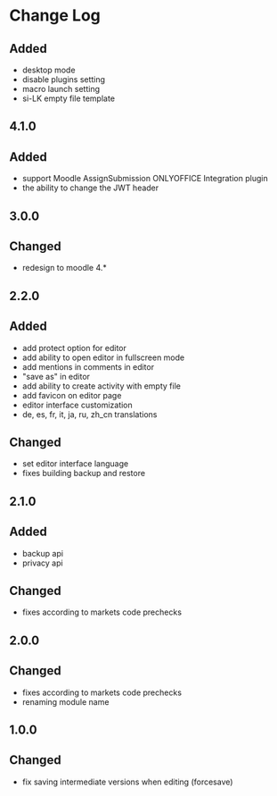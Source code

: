 # Change Log

##
## Added
- desktop mode
- disable plugins setting
- macro launch setting
- si-LK empty file template

## 4.1.0
## Added
- support Moodle AssignSubmission ONLYOFFICE Integration plugin
- the ability to change the JWT header

## 3.0.0
## Changed
- redesign to moodle 4.*

## 2.2.0
## Added
- add protect option for editor
- add ability to open editor in fullscreen mode
- add mentions in comments in editor
- "save as" in editor
- add ability to create activity with empty file
- add favicon on editor page
- editor interface customization
- de, es, fr, it, ja, ru, zh_cn translations

## Changed
- set editor interface language
- fixes building backup and restore

## 2.1.0
## Added
- backup api
- privacy api

## Changed
- fixes according to markets code prechecks

## 2.0.0
## Changed
- fixes according to markets code prechecks
- renaming module name

## 1.0.0
## Changed
- fix saving intermediate versions when editing (forcesave)
